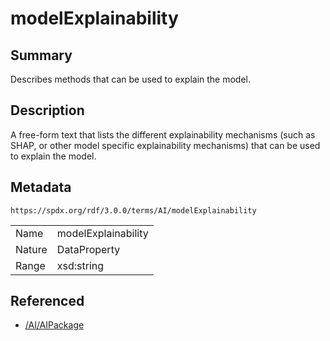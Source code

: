 <!-- Automatically generated by spec-parser v2.1.0 on 2024-06-17T10:36:57.838737+00:00 -->
<!-- SPDX-License-Identifier: Community-Spec-1.0 -->

# modelExplainability

## Summary

Describes methods that can be used to explain the model.


## Description

A free-form text that lists the different explainability mechanisms
(such as SHAP, or other model specific explainability mechanisms) that can be
used to explain the model.


## Metadata

`https://spdx.org/rdf/3.0.0/terms/AI/modelExplainability`


| | |
|---|---|
| Name | modelExplainability |
| Nature | DataProperty |
| Range | xsd:string |




## Referenced

- [/AI/AIPackage](../../AI/Classes/AIPackage.md)

